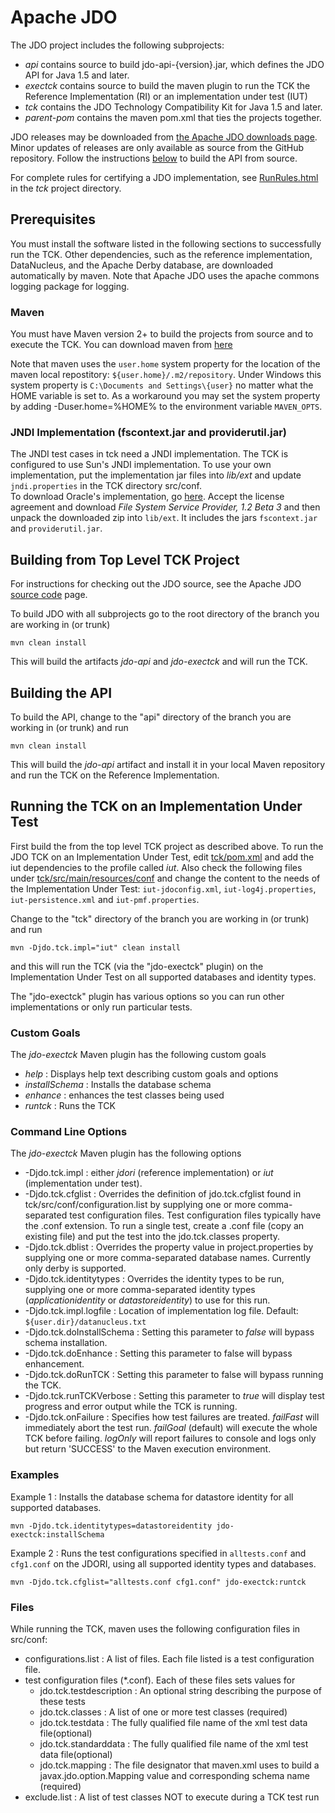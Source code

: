 # Apache JDO

The JDO project includes the following subprojects:

* *api* contains source to build jdo-api-{version}.jar, which defines the JDO API for Java 1.5 and later.
* *exectck* contains source to build the maven plugin to run the TCK the Reference Implementation (RI) or an implementation under test (IUT)
* *tck* contains the JDO Technology Compatibility Kit for Java 1.5 and later.
* *parent-pom* contains the maven pom.xml that ties the projects together.

JDO releases may be downloaded from [the Apache JDO downloads page](http://db.apache.org/jdo/downloads.html).
Minor updates of releases are only available as source from the GitHub repository.
Follow the instructions [below](link:#building) to build the API from source.

For complete rules for certifying a JDO implementation, see [RunRules.html](https://github.com/apache/db-jdo/blob/master/tck/RunRules.html) in the *tck* project directory.


## Prerequisites

You must install the software listed in the following sections
to successfully run the TCK.
Other dependencies, such as the reference implementation, DataNucleus,
and the Apache Derby database, are downloaded automatically by maven.
Note that Apache JDO uses the apache commons logging package for logging.

### Maven

You must have Maven version 2+ to build the projects from source and to execute the TCK. You can download maven from [here](http://maven.apache.org/download.html)

Note that maven uses the `user.home` system property for the location of the maven local repostitory: `${user.home}/.m2/repository`.
Under Windows this system property is `C:\Documents and Settings\{user}` no matter what the HOME variable is set to. 
As a workaround you may set the system property by adding -Duser.home=%HOME% to the environment variable `MAVEN_OPTS`.

### JNDI Implementation (fscontext.jar and providerutil.jar)

The JNDI test cases in tck need a JNDI implementation.
The TCK is configured to use Sun's JNDI implementation.
To use your own implementation, put the implementation
jar files into <i>lib/ext</i> and update `jndi.properties` in the TCK directory src/conf.  
To download Oracle's implementation, go [here](http://www.oracle.com/technetwork/java/javasebusiness/downloads/java-archive-downloads-java-plat-419418.html#7110-jndi-1.2.1-oth-JPR).
Accept the license agreement and download *File System Service Provider, 1.2 Beta 3* and then unpack the downloaded zip into `lib/ext`. It includes the jars `fscontext.jar` and `providerutil.jar`.


## Building from Top Level TCK Project

For instructions for checking out the JDO source, see the Apache JDO [source code](http://db.apache.org/jdo/svn.html) page.

To build JDO with all subprojects go to the root directory of the branch you are working in (or trunk)

    mvn clean install

This will build the artifacts *jdo-api* and *jdo-exectck* and will run the TCK.


## Building the API

To build the API, change to the "api" directory of the branch you are working in (or trunk) and run

    mvn clean install

This will build the *jdo-api* artifact and install it in your local Maven repository and run the TCK on the Reference Implementation.


## Running the TCK on an Implementation Under Test

First build the from the top level TCK project as described above.
To run the JDO TCK on an Implementation Under Test, edit [tck/pom.xml](https://github.com/apache/db-jdo/blob/master/tck/pom.xml) and add the iut dependencies to the profile called *iut*. 
Also check the following files under [tck/src/main/resources/conf](https://github.com/apache/db-jdo/tree/master/tck/src/main/resources/conf) and change the content to the needs of the Implementation Under Test:
`iut-jdoconfig.xml`, `iut-log4j.properties`, `iut-persistence.xml` and `iut-pmf.properties`.

Change to the "tck" directory of the branch you are working in (or trunk) and run

    mvn -Djdo.tck.impl="iut" clean install

and this will run the TCK (via the "jdo-exectck" plugin) on the Implementation Under Test on all supported databases and identity types.

The "jdo-exectck" plugin has various options so you can run other implementations or only run particular tests.


### Custom Goals

The *jdo-exectck* Maven plugin has the following custom goals

* *help* : Displays help text describing custom goals and options
* *installSchema* : Installs the database schema
* *enhance* : enhances the test classes being used
* *runtck* : Runs the TCK


### Command Line Options

The *jdo-exectck* Maven plugin has the following options

* -Djdo.tck.impl : either *jdori* (reference implementation) or *iut* (implementation under test).
* -Djdo.tck.cfglist : Overrides the definition of jdo.tck.cfglist found in tck/src/conf/configuration.list by supplying one or more comma-separated test configuration files. Test configuration files typically have the .conf extension. To run a single test, create a .conf file (copy an existing file) and put the test into the jdo.tck.classes property.
* -Djdo.tck.dblist : Overrides the property value in project.properties by supplying one or more comma-separated database names. Currently only derby is supported.
* -Djdo.tck.identitytypes : Overrides the identity types to be run, supplying one or more comma-separated identity types (*applicationidentity* or *datastoreidentity*) to use for this run.
* -Djdo.tck.impl.logfile : Location of implementation log file. Default: `${user.dir}/datanucleus.txt`
* -Djdo.tck.doInstallSchema : Setting this parameter to *false* will bypass schema installation.
* -Djdo.tck.doEnhance : Setting this parameter to false will bypass enhancement.
* -Djdo.tck.doRunTCK : Setting this parameter to false will bypass running the TCK.
* -Djdo.tck.runTCKVerbose : Setting this parameter to *true* will display test progress and error output while the TCK is running.
* -Djdo.tck.onFailure : Specifies how test failures are treated. *failFast* will immediately abort the test run. *failGoal* (default) will execute the whole TCK before failing. *logOnly* will report failures to console and logs only but return 'SUCCESS' to the Maven execution environment.


### Examples

Example 1 : Installs the database schema for datastore identity for all supported databases.

    mvn -Djdo.tck.identitytypes=datastoreidentity jdo-exectck:installSchema


Example 2 : Runs the test configurations specified in `alltests.conf` and `cfg1.conf` on the JDORI, using all supported identity types and databases.

    mvn -Djdo.tck.cfglist="alltests.conf cfg1.conf" jdo-exectck:runtck



### Files

While running the TCK, maven uses the following configuration files in src/conf:

* configurations.list  : A list of files. Each file listed is a test configuration file.
* test configuration files (*.conf). Each of these files sets values for
    * jdo.tck.testdescription : An optional string describing the purpose of these tests
    * jdo.tck.classes : A list of one or more test classes (required)
    * jdo.tck.testdata : The fully qualified file name of the xml test data file(optional)
    * jdo.tck.standarddata : The fully qualified file name of the xml test data file(optional)
    * jdo.tck.mapping : The file designator that maven.xml uses to build a javax.jdo.option.Mapping value and corresponding schema name (required)
* exclude.list  : A list of test classes NOT to execute during a TCK test run


